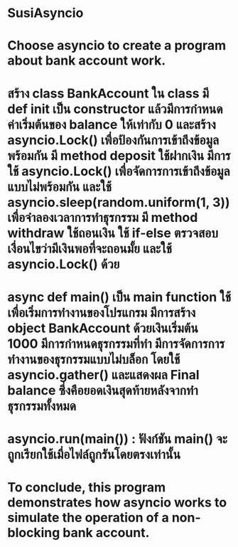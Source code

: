 ﻿# SusiAsyncio
# Choose asyncio to create a program about bank account work.
# สร้าง class BankAccount ใน class มี def __init__ เป็น constructor แล้วมีการกำหนดค่าเริ่มต้นของ balance ให้เท่ากับ 0 และสร้าง asyncio.Lock() เพื่อป้องกันการเข้าถึงข้อมูลพร้อมกัน มี method deposit ใช้ฝากเงิน มีการใช้ asyncio.Lock() เพื่อจัดการการเข้าถึงข้อมูลแบบไม่พร้อมกัน และใช้ asyncio.sleep(random.uniform(1, 3)) เพื่อจำลองเวลาการทำธุรกรรม มี method withdraw ใช้ถอนเงิน ใช้ if-else ตรวจสอบเงื่อนไขว่ามีเงินพอที่จะถอนมั้ย และใช้ asyncio.Lock() ด้วย 
# async def main() เป็น main function ใช้เพื่อเริ่มการทำงานของโปรแกรม มีการสร้าง object BankAccount ด้วยเงินเริ่มต้น 1000 มีการกำหนดธุรกรรมที่ทำ มีการจัดการการทำงานของธุรกรรมแบบไม่บล็อก โดยใช้ asyncio.gather() และแสดงผล Final balance ซึ่งคือยอดเงินสุดท้ายหลังจากทำธุรกรรมทั้งหมด
# asyncio.run(main()) : ฟังก์ชัน main() จะถูกเรียกใช้เมื่อไฟล์ถูกรันโดยตรงเท่านั้น
# To conclude, this program demonstrates how asyncio works to simulate the operation of a non-blocking bank account.
